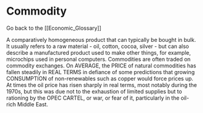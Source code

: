 # Commodity

Go back to the [[Economic_Glossary]]


A comparatively homogeneous product that can typically be bought in bulk. It usually refers to a raw material - oil, cotton, cocoa, silver - but can also describe a manufactured product used to make other things, for example, microchips used in personal computers. Commodities are often traded on commodity exchanges. On AVERAGE, the PRICE of natural commodities has fallen steadily in REAL TERMS in defiance of some predictions that growing CONSUMPTION of non-renewables such as copper would force prices up. At times the oil price has risen sharply in real terms, most notably during the 1970s, but this was due not to the exhaustion of limited supplies but to rationing by the OPEC CARTEL, or war, or fear of it, particularly in the oil-rich Middle East.

